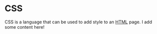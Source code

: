 # CSS

CSS is a language that can be used to add style to an [HTML](/wiki/HTML) page.
I add some content here!